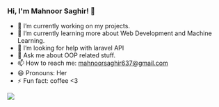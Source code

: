 ### Hi, I'm Mahnoor Saghir! 👋

- 🔭 I’m currently working on my projects.
- 🌱 I’m currently learning more about Web Development and Machine Learning.
- 🤔 I’m looking for help with laravel API
- 💬 Ask me about OOP related stuff.
- 📫 How to reach me: mahnoorsaghir637@gmail.com
- 😄 Pronouns: Her
- ⚡ Fun fact: coffee <3


<Img src = "https://github-readme-stats.vercel.app/api?username=MahnoorSaghir&&show_icons=true&title_color=ffffff&icon_color=bb2acf&text_color=daf7dc&bg_color=194837">
